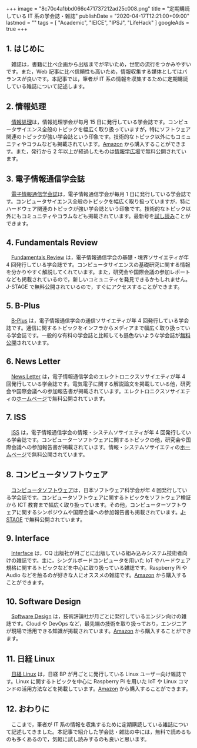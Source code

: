 +++
image = "8c70c4a1bbd066c471737212ad25c008.png"
title = "定期購読している IT 系の学会誌・雑誌"
publishDate = "2020-04-17T12:21:00+09:00"
lastmod = ""
tags = [ "Academic", "IEICE", "IPSJ", "LifeHack" ]
googleAds = true
+++

## 1. はじめに

　雑誌は，書籍に比べ企画から出版までが早いため，世間の流行をつかみやすいです。また，Web 記事に比べ信頼性も高いため，情報収集する媒体としてはバランスが良いです。本記事では，筆者が IT 系の情報を収集するために定期購読している雑誌について記述します。

## 2. 情報処理

　[情報処理](https://www.ipsj.or.jp/magazine/magazine.html)は，情報処理学会が毎月 15 日に発行している学会誌です。コンピュータサイエンス全般のトピックを幅広く取り扱っていますが，特にソフトウェア関連のトピックが強い学会誌という印象です。技術的なトピック以外にもコミュニティやコラムなども掲載されています。[Amazon](https://amzn.to/2RIpS5l) から購入することができます。また，発行から 2 年以上が経過したものは[情報学広場](https://ipsj.ixsq.nii.ac.jp/ej/index.php?action=pages_view_main&active_action=repository_view_main_item_snippet&index_id=1&pn=1&count=20&order=7&lang=japanese&page_id=13&block_id=8)で無料公開されています。

## 3. 電子情報通信学会誌

　[電子情報通信学会誌](https://www.journal.ieice.org/)は，電子情報通信学会が毎月 1 日に発行している学会誌です。コンピュータサイエンス全般のトピックを幅広く取り扱っていますが，特にハードウェア関連のトピックが強い学会誌という印象です。技術的なトピック以外にもコミュニティやコラムなども掲載されています。最新号を[試し読み](https://app.journal.ieice.org/trial/)ことができます。

## 4. Fundamentals Review

　[Fundamentals Review](https://www.ieice.org/ess/ESS/Fundam-Review.html) は，電子情報通信学会の基礎・境界ソサイエティが年 4 回発行している学会誌です。コンピュータサイエンスの基礎研究に関する情報を分かりやすく解説してくれています。また，研究会や国際会議の参加レポートなども掲載されているので，新しいコミュニティを発見できるかもしれません。J-STAGE で無料公開されているので，すぐにアクセスすることができます。

## 5. B-Plus

　[B-Plus]() は，電子情報通信学会の通信ソサイエティが年 4 回発行している学会誌です。通信に関するトピックをインフラからメディアまで幅広く取り扱っている学会誌です。一般的な有料の学会誌と比較しても遜色ないような学会誌が[無料公開](https://www.ieice.org/~cs-edit/magazine/index.html)されています。

## 6. News Letter

　[News Letter](https://www.ieice.org/~es/jpn/newsletters/) は，電子情報通信学会のエレクトロニクスソサイエティが年 4 回発行している学会誌です。電気電子に関する解説論文を掲載している他，研究会や国際会議への参加報告書が掲載されています。エレクトロニクスソサイエティの[ホームページ](https://www.ieice.org/~es/jpn/newsletters/)で無料公開されています。

## 7. ISS

　[ISS](https://www.ieice.org/iss/jpn/Publications/society_mag/back_number.html) は，電子情報通信学会の情報・システムソサイエティが年 4 回発行している学会誌です。コンピューターソフトウェアに関するトピックの他，研究会や国際会議への参加報告書が掲載されています。情報・システムソサイエティの[ホームページ](https://www.ieice.org/iss/jpn/Publications/society_mag/back_number.html)で無料公開されています。

## 8. コンピュータソフトウェア

　[コンピュータソフトウェア](https://www.jssst.or.jp/edit/)は，日本ソフトウェア科学会が年 4 回発行している学会誌です。コンピュータソフトウェアに関するトピックをソフトウェア検証から ICT 教育まで幅広く取り扱っています。その他，コンピューターソフトウェアに関するシンポジウムや国際会議への参加報告書も掲載されています。[J-STAGE](https://www.jstage.jst.go.jp/browse/jssst/-char/ja) で無料公開されています。

## 9. Interface

　[Interface](https://interface.cqpub.co.jp/) は，CQ 出版社が月ごとに出版している組み込みシステム技術者向けの雑誌です。主に，シングルボードコンピュータを用いた IoT やハードウェア規格に関するトピックなどを中心に取り扱っている雑誌です。Raspberry Pi や Audio などを触るのが好きな人にオススメの雑誌です。[Amazon](https://amzn.to/2VyJZDX) から購入することができます。

## 10. Software Design

　[Software Design](https://gihyo.jp/magazine/SD) は，技術評論社が月ごとに発行しているエンジン向けの雑誌です。Cloud や DevOps など，最先端の技術を取り扱っており，エンジニアが現場で活用できる知識が掲載されています。[Amazon](https://amzn.to/2RIt0y7) から購入することができます。

## 11. 日経 Linux

　[日経 Linux](https://info.nikkeibp.co.jp/media/LIN/) は，日経 BP が月ごとに発行している Linux ユーザー向け雑誌です。Linux に関するトピックを中心に Raspberry Pi を用いた IoT や Linux コマンドの活用方法などを掲載しています。[Amazon](https://amzn.to/2VD3ScW) から購入することができます。

## 12. おわりに

　ここまで，筆者が IT 系の情報を収集するために定期購読している雑誌について記述してきました。本記事で紹介した学会誌・雑誌の中には，無料で読めるものも多くあるので，気軽に試し読みするのも良いと思います。